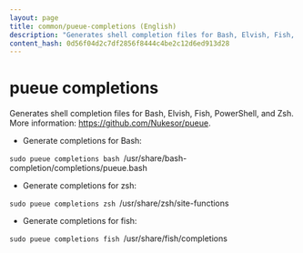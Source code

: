 ```yaml
---
layout: page
title: common/pueue-completions (English)
description: "Generates shell completion files for Bash, Elvish, Fish, PowerShell, and Zsh."
content_hash: 0d56f04d2c7df2856f8444c4be2c12d6ed913d28
---
```

# pueue completions

Generates shell completion files for Bash, Elvish, Fish, PowerShell, and Zsh.
More information: <https://github.com/Nukesor/pueue>.

- Generate completions for Bash:

`sudo pueue completions bash `<span class="tldr-var badge badge-pill bg-dark-lm bg-white-dm text-white-lm text-dark-dm font-weight-bold">/usr/share/bash-completion/completions/pueue.bash</span>

- Generate completions for zsh:

`sudo pueue completions zsh `<span class="tldr-var badge badge-pill bg-dark-lm bg-white-dm text-white-lm text-dark-dm font-weight-bold">/usr/share/zsh/site-functions</span>

- Generate completions for fish:

`sudo pueue completions fish `<span class="tldr-var badge badge-pill bg-dark-lm bg-white-dm text-white-lm text-dark-dm font-weight-bold">/usr/share/fish/completions</span>
